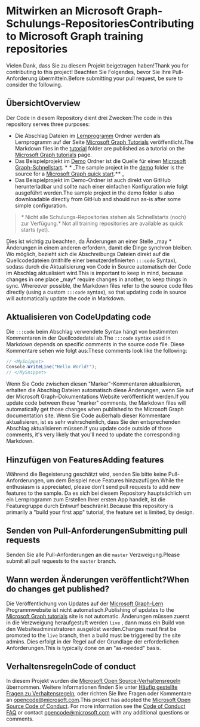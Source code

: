 # <a name="contributing-to-microsoft-graph-training-repositories"></a><span data-ttu-id="b2e0d-101">Mitwirken an Microsoft Graph-Schulungs-Repositories</span><span class="sxs-lookup"><span data-stu-id="b2e0d-101">Contributing to Microsoft Graph training repositories</span></span>

<span data-ttu-id="b2e0d-102">Vielen Dank, dass Sie zu diesem Projekt beigetragen haben!</span><span class="sxs-lookup"><span data-stu-id="b2e0d-102">Thank you for contributing to this project!</span></span> <span data-ttu-id="b2e0d-103">Beachten Sie Folgendes, bevor Sie Ihre Pull-Anforderung übermitteln.</span><span class="sxs-lookup"><span data-stu-id="b2e0d-103">Before submitting your pull request, be sure to consider the following.</span></span>

## <a name="overview"></a><span data-ttu-id="b2e0d-104">Übersicht</span><span class="sxs-lookup"><span data-stu-id="b2e0d-104">Overview</span></span>

<span data-ttu-id="b2e0d-105">Der Code in diesem Repository dient drei Zwecken:</span><span class="sxs-lookup"><span data-stu-id="b2e0d-105">The code in this repository serves three purposes:</span></span>

- <span data-ttu-id="b2e0d-106">Die Abschlag Dateien im [Lernprogramm](/tutorial) Ordner werden als Lernprogramm auf der Seite [Microsoft Graph Tutorials](https://docs.microsoft.com/graph/tutorials) veröffentlicht.</span><span class="sxs-lookup"><span data-stu-id="b2e0d-106">The Markdown files in the [tutorial](/tutorial) folder are published as a tutorial on the [Microsoft Graph tutorials](https://docs.microsoft.com/graph/tutorials) page.</span></span>
- <span data-ttu-id="b2e0d-107">Das Beispielprojekt im [Demo](/demo) Ordner ist die Quelle für einen [Microsoft Graph-Schnellstart](https://developer.microsoft.com/graph/quick-start). \* *\** _</span><span class="sxs-lookup"><span data-stu-id="b2e0d-107">The sample project in the [demo](/demo) folder is the source for a [Microsoft Graph quick start](https://developer.microsoft.com/graph/quick-start).\**\** _</span></span>
- <span data-ttu-id="b2e0d-108">Das Beispielprojekt im Demo-Ordner ist auch direkt von GitHub herunterladbar und sollte nach einer einfachen Konfiguration wie folgt ausgeführt werden.</span><span class="sxs-lookup"><span data-stu-id="b2e0d-108">The sample project in the demo folder is also downloadable directly from GitHub and should run as-is after some simple configuration.</span></span>

> <span data-ttu-id="b2e0d-109">_*\**_ Nicht alle Schulungs-Repositories stehen als Schnellstarts (noch) zur Verfügung.</span><span class="sxs-lookup"><span data-stu-id="b2e0d-109">_*\**_ Not all training repositories are available as quick starts (yet).</span></span>

<span data-ttu-id="b2e0d-110">Dies ist wichtig zu beachten, da Änderungen an einer Stelle _may \* Änderungen in einem anderen erfordern, damit die Dinge synchron bleiben. Wo möglich, bezieht sich die Abschreibungs Dateien direkt auf die Quellcodedateien (mithilfe einer benutzerdefinierten `:::code` Syntax), sodass durch die Aktualisierung von Code in Source automatisch der Code im Abschlag aktualisiert wird.</span><span class="sxs-lookup"><span data-stu-id="b2e0d-110">This is important to keep in mind, because changes in one place _may\* require changes in another, to keep things in sync. Whereever possible, the Markdown files refer to the source code files directly (using a custom `:::code` syntax), so that updating code in source will automatically update the code in Markdown.</span></span>

## <a name="updating-code"></a><span data-ttu-id="b2e0d-111">Aktualisieren von Code</span><span class="sxs-lookup"><span data-stu-id="b2e0d-111">Updating code</span></span>

<span data-ttu-id="b2e0d-112">Die `:::code` beim Abschlag verwendete Syntax hängt von bestimmten Kommentaren in der Quellcodedatei ab.</span><span class="sxs-lookup"><span data-stu-id="b2e0d-112">The `:::code` syntax used in Markdown depends on specific comments in the source code file.</span></span> <span data-ttu-id="b2e0d-113">Diese Kommentare sehen wie folgt aus:</span><span class="sxs-lookup"><span data-stu-id="b2e0d-113">These comments look like the following:</span></span>

```csharp
// <MySnippet>
Console.WriteLine("Hello World!");
// </MySnippet>
```

<span data-ttu-id="b2e0d-114">Wenn Sie Code zwischen diesen "Marker"-Kommentaren aktualisieren, erhalten die Abschlag Dateien automatisch diese Änderungen, wenn Sie auf der Microsoft Graph-Dokumentations Website veröffentlicht werden.</span><span class="sxs-lookup"><span data-stu-id="b2e0d-114">If you update code between these "marker" comments, the Markdown files will automatically get those changes when published to the Microsoft Graph documentation site.</span></span> <span data-ttu-id="b2e0d-115">Wenn Sie Code außerhalb dieser Kommentare aktualisieren, ist es sehr wahrscheinlich, dass Sie den entsprechenden Abschlag aktualisieren müssen.</span><span class="sxs-lookup"><span data-stu-id="b2e0d-115">If you update code outside of those comments, it's very likely that you'll need to update the corresponding Markdown.</span></span>

## <a name="adding-features"></a><span data-ttu-id="b2e0d-116">Hinzufügen von Features</span><span class="sxs-lookup"><span data-stu-id="b2e0d-116">Adding features</span></span>

<span data-ttu-id="b2e0d-117">Während die Begeisterung geschätzt wird, senden Sie bitte keine Pull-Anforderungen, um dem Beispiel neue Features hinzuzufügen.</span><span class="sxs-lookup"><span data-stu-id="b2e0d-117">While the enthusiasm is appreciated, please don't send pull requests to add new features to the sample.</span></span> <span data-ttu-id="b2e0d-118">Da es sich bei diesem Repository hauptsächlich um ein Lernprogramm zum Erstellen Ihrer ersten App handelt, ist die Featuregruppe durch Entwurf beschränkt.</span><span class="sxs-lookup"><span data-stu-id="b2e0d-118">Because this repository is primarily a "build your first app" tutorial, the feature set is limited, by design.</span></span>

## <a name="submitting-pull-requests"></a><span data-ttu-id="b2e0d-119">Senden von Pull-Anforderungen</span><span class="sxs-lookup"><span data-stu-id="b2e0d-119">Submitting pull requests</span></span>

<span data-ttu-id="b2e0d-120">Senden Sie alle Pull-Anforderungen an die `master` Verzweigung.</span><span class="sxs-lookup"><span data-stu-id="b2e0d-120">Please submit all pull requests to the `master` branch.</span></span>

## <a name="when-do-changes-get-published"></a><span data-ttu-id="b2e0d-121">Wann werden Änderungen veröffentlicht?</span><span class="sxs-lookup"><span data-stu-id="b2e0d-121">When do changes get published?</span></span>

<span data-ttu-id="b2e0d-122">Die Veröffentlichung von Updates auf der [Microsoft Graph-Lern](https://docs.microsoft.com/graph/tutorials) Programmwebsite ist nicht automatisch.</span><span class="sxs-lookup"><span data-stu-id="b2e0d-122">Publishing of updates to the [Microsoft Graph tutorials](https://docs.microsoft.com/graph/tutorials) site is not automatic.</span></span> <span data-ttu-id="b2e0d-123">Änderungen müssen zuerst in die Verzweigung heraufgestuft werden `live` , dann muss ein Build von den Websiteadministratoren ausgelöst werden.</span><span class="sxs-lookup"><span data-stu-id="b2e0d-123">Changes must first be promoted to the `live` branch, then a build must be triggered by the site admins.</span></span> <span data-ttu-id="b2e0d-124">Dies erfolgt in der Regel auf der Grundlage der erforderlichen Anforderungen.</span><span class="sxs-lookup"><span data-stu-id="b2e0d-124">This is typically done on an "as-needed" basis.</span></span>

## <a name="code-of-conduct"></a><span data-ttu-id="b2e0d-125">Verhaltensregeln</span><span class="sxs-lookup"><span data-stu-id="b2e0d-125">Code of conduct</span></span>

<span data-ttu-id="b2e0d-p106">In diesem Projekt wurden die [Microsoft Open Source-Verhaltensregeln](https://opensource.microsoft.com/codeofconduct/) übernommen. Weitere Informationen finden Sie unter [Häufig gestellte Fragen zu Verhaltensregeln](https://opensource.microsoft.com/codeofconduct/faq/), oder richten Sie Ihre Fragen oder Kommentare an [opencode@microsoft.com](mailto:opencode@microsoft.com).</span><span class="sxs-lookup"><span data-stu-id="b2e0d-p106">This project has adopted the [Microsoft Open Source Code of Conduct](https://opensource.microsoft.com/codeofconduct/). For more information see the [Code of Conduct FAQ](https://opensource.microsoft.com/codeofconduct/faq/) or contact [opencode@microsoft.com](mailto:opencode@microsoft.com) with any additional questions or comments.</span></span>
